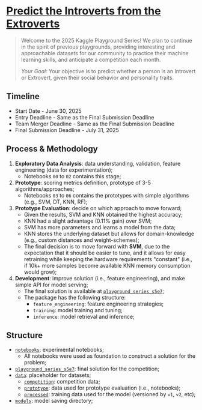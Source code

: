 # [Predict the Introverts from the Extroverts](https://www.kaggle.com/competitions/playground-series-s5e7)

> Welcome to the 2025 Kaggle Playground Series! We plan to continue in the spirit of previous playgrounds, providing interesting and approachable datasets for our community to practice their machine learning skills, and anticipate a competition each month.
>
> _Your Goal:_ Your objective is to predict whether a person is an Introvert or Extrovert, given their social behavior and personality traits.

## Timeline

- Start Date - June 30, 2025
- Entry Deadline - Same as the Final Submission Deadline
- Team Merger Deadline - Same as the Final Submission Deadline
- Final Submission Deadline - July 31, 2025


## Process & Methodology

1. **Exploratory Data Analysis**: data understanding, validation, feature engineering (data for experimentation);
    - Notebooks `00` to `02` contains this stage;
2. **Prototype**: scoring metrics definition, prototype of 3-5 algorithms/approaches;  
    - Notebooks `03` to `06` contains the prototypes with simple algorithms (e.g., SVM, DT, KNN, RF);
3. **Prototype Evaluation**: decide on which approach to move forward;
    - Given the results, SVM and KNN obtained the highest accuracy;
    - KNN had a slight advantage (0.11% gain) over SVM;
    - SVM has more parameters and learns a model from the data;
    - KNN stores the underlying dataset but allows for domain-knowledge (e.g., custom distances and weight-schemes);
    - The final decision is to move forward with **SVM**, due to the expectation that it should be easier to tune, and it allows for easy retraining while keeping the hardware requirements "constant" (i.e., if 10k+ more samples become available KNN memory consumption would grow);
4. **Development**: improve solution (i.e., feature engineering), and make simple API for model serving;
    - The final solution is available at [`playground_series_s5e7`](./src/playground_series_s5e7);
    - The package has the following structure:
        - `feature_engineering`: feature engineering strategies;
        - `training`: model training and tuning;
        - `inference`: model retrieval and inference;

## Structure

- [`notebooks`](./notebooks): experimental notebooks;
    - All notebooks were used as foundation to construct a solution for the problem;
- [`playground_series_s5e7`](./src/playground_series_s5e7): final solution for the competition;
- [`data`](./data): placeholder for datasets;
    - [`competition`](./data/competition): competition data;
    - [`prototype`](./data/prototype): data used for prototype evaluation (i.e., notebooks);
    - [`processed`](./data/processed): training data used for the model (versioned by `v1`, `v2`, etc);
- [`models`](./models): model saving directory;
